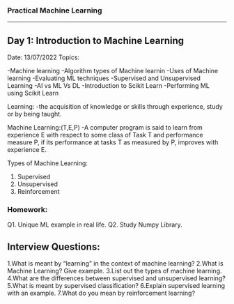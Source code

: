 ### Practical Machine Learning
----------------------------------
Day 1: Introduction to Machine Learning
------------------------------------------
Date: 13/07/2022
Topics:

  -Machine learning
  -Algorithm types of Machine learnin
  -Uses of Machine learning
  -Evaluating ML techniques
  -Supervised and Unsupervised Learning
  -AI vs ML Vs DL
  -Introduction to Scikit Learn
  -Performing ML using Scikit Learn

Learning:
  -the acquisition of knowledge or skills through experience, study or by being taught.

Machine Learning:(T,E,P)
  -A computer program is said to learn from experience E with respect to some class of Task T and performance measure P, if its performance at tasks T as measured by P, improves with experience E.

Types of Machine Learning:
 1. Supervised
 2. Unsupervised
 3. Reinforcement


### Homework:
Q1. Unique ML example in real life.
Q2. Study Numpy Library.

Interview Questions:
----------------------

1.What is meant by “learning” in the context of machine learning?
2.What is Machine Learning? Give example.
3.List out the types of machine learning.
4.What are the differences between supervised and unsupervised learning?
5.What is meant by supervised classification?
6.Explain supervised learning with an example.
7.What do you mean by reinforcement learning?
